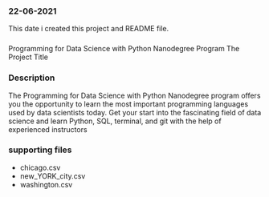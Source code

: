 
### 22-06-2021
This date i created this project and README file.

### 
Programming for Data Science with Python Nanodegree Program
The Project Title

### Description
The Programming for Data Science with Python Nanodegree program offers you the opportunity to learn the most important programming languages used by data scientists today. Get your start into the fascinating field of data science and learn Python, SQL, terminal, and git with the help of experienced instructors


### supporting files 
- chicago.csv
- new_YORK_city.csv
- washington.csv
